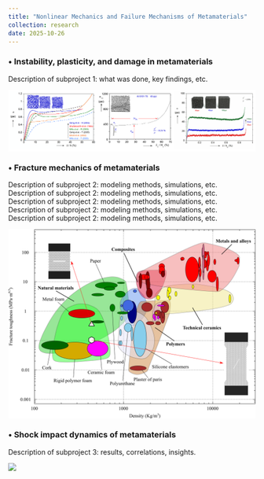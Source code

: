 ```yaml
---
title: "Nonlinear Mechanics and Failure Mechanisms of Metamaterials"
collection: research
date: 2025-10-26
---
```


### •  Instability, plasticity, and damage in metamaterials

Description of subproject 1: what was done, key findings, etc.

<img src='../images/Research_Strength.png' style='display:block; margin: 10px auto; width:900px;'>

### •  Fracture mechanics of metamaterials

Description of subproject 2: modeling methods, simulations, etc. Description of subproject 2: modeling methods, simulations, etc. Description of subproject 2: modeling methods, simulations, etc. Description of subproject 2: modeling methods, simulations, etc. Description of subproject 2: modeling methods, simulations, etc.

<img src='../images/Research_Fracture.png' style='display:block; margin: 10px auto; width:900px;'>

### •  Shock impact dynamics of metamaterials

Description of subproject 3: results, correlations, insights.

<img src='../images/Research_Shock.png' style='display:block; margin: 10px auto; width:900px;'>
